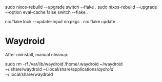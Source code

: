 sudo nixos-rebuild --upgrade switch --flake .
sudo nixos-rebuild --upgrade --option eval-cache false switch --flake .

nix flake lock --update-input nixpkgs .
nix flake update .


# Waydroid

After uninstall, manual cleanup:

sudo rm -rf /var/lib/waydroid /home/.waydroid ~/waydroid ~/.share/waydroid ~/.local/share/applications/*aydroid* ~/.local/share/waydroid
